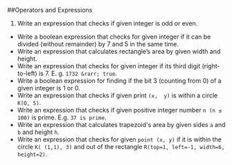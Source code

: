 ##Operators and Expressions
1. Write an expression that checks if given integer is odd or even.
* Write a boolean expression that checks for given integer if it can be divided (without remainder) by 7 and 5 in the same time.
* Write an expression that calculates rectangle’s area by given width and height.
* Write an expression that checks for given integer if its third digit (right-to-left) is 7. E. g. `1732 &rarr; true`.
* Write a boolean expression for finding if the bit 3 (counting from 0) of a given integer is 1 or 0.
* Write an expression that checks if given print `(x,  y)` is within a circle `K(O, 5)`.
* Write an expression that checks if given positive integer number `n (n ≤ 100)` is prime. E.g. `37 is prime`.
* Write an expression that calculates trapezoid's area by given sides `a` and `b` and height `h`.
* Write an expression that checks for given `point (x, y)` if it is within the circle `K( (1,1), 3)` and out of the rectangle `R(top=1, left=-1, width=6, height=2)`.


